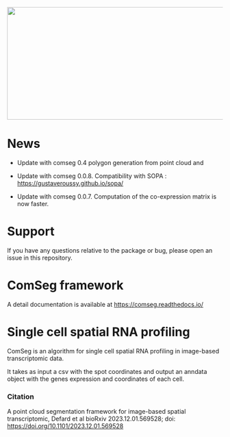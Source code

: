 
<img src="./comseg.png" width="650" height="263">

# News
- Update with comseg 0.4 polygon generation from point cloud and 

- Update with comseg 0.0.8. Compatibility with SOPA : https://gustaveroussy.github.io/sopa/

- Update with comseg 0.0.7. Computation of the co-expression matrix is now faster.

# Support

If you have any questions relative to the package or bug, please open an issue in this repository.


# ComSeg framework

A detail documentation is available at https://comseg.readthedocs.io/


# Single cell spatial RNA profiling 

ComSeg is an algorithm for single cell spatial RNA profiling in image-based transcriptomic data.

It takes as input a csv with the spot coordinates and output an anndata 
object with the  genes expression and coordinates of each cell.

### Citation 

A point cloud segmentation framework for image-based spatial transcriptomic, Defard et al bioRxiv 2023.12.01.569528; doi: https://doi.org/10.1101/2023.12.01.569528

